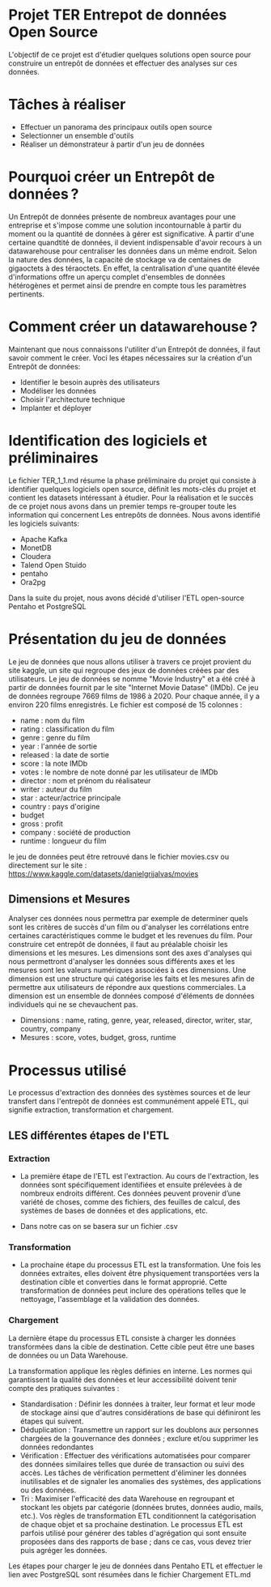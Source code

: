 # Projet TER Entrepot de données Open Source

L'objectif de ce projet est d'étudier quelques solutions open source pour construire un entrepôt de données et effectuer des analyses sur ces données.

# Tâches à réaliser
 - Effectuer un panorama des principaux outils open source 
 - Selectionner un ensemble d'outils 
 - Réaliser un démonstrateur à partir d'un jeu de
   données
   
# Pourquoi créer un Entrepôt de données ?

Un Entrepôt de données présente de nombreux avantages pour une entreprise et s'impose comme une solution incontournable à partir du moment ou la quantité de données à gérer est significative.
À partir d'une certaine quandtité de données, il devient indispensable d'avoir recours à un datawarehouse pour centraliser les données dans un même endroit. Selon la nature des données, la capacité de stockage va de centaines de gigaoctets à des téraoctets.
En effet, la centralisation d'une quantité élevée d'informations offre un aperçu complet d'ensembles de données hétérogènes et permet ainsi de prendre en compte tous les paramètres pertinents.

# Comment créer un datawarehouse ?

Maintenant que nous connaissons l'utiliter d'un Entrepôt de données, il faut savoir comment le créer.
Voci les étapes nécessaires sur la création d'un Entrepôt de données:
* Identifier le besoin auprès des utilisateurs
* Modéliser les données
* Choisir l'architecture technique
* Implanter et déployer
   
# Identification des logiciels et préliminaires
Le fichier TER_1_1.md résume la phase préliminaire du projet qui consiste à identifier quelques logiciels open source, définit les mots-clés du projet et contient les datasets intéressant à étudier.
Pour la réalisation et le succès de ce projet nous avons dans un premier temps re-grouper toute les information qui concernent Les entrepôts de données. 
Nous avons identifié les logiciels suivants:
* Apache Kafka
* MonetDB
* Cloudera
* Talend Open Stuido
* pentaho
* Ora2pg

Dans la suite du projet, nous avons décidé d'utiliser l'ETL open-source Pentaho et PostgreSQL
# Présentation du jeu de données

Le jeu de données que nous allons utiliser à travers ce projet provient du site kaggle, un site qui regroupe des jeux de données créées par des utilisateurs.
Le jeu de données se nomme "Movie Industry" et a été créé à partir de données fournit par le site "Internet Movie Datase" (IMDb).
Ce jeu de données regroupe 7669 films de 1986 à 2020. Pour chaque année, il y a environ 220 films enregistrés.
Le fichier est composé de 15 colonnes :

 - name : nom du film
 - rating : classification du film
 - genre : genre du film
 - year : l'année de sortie
 - released : la date de sortie 
 - score : la note IMDb
 - votes : le nombre de note donné par les utilisateur de IMDb
 - director : nom et prénom du réalisateur
 - writer : auteur du film
 - star : acteur/actrice principale
 - country : pays d'origine
 - budget
 - gross : profit
 - company : société de production
 - runtime : longueur du film

le jeu de données peut être retrouvé dans le fichier movies.csv ou directement sur le site : https://www.kaggle.com/datasets/danielgrijalvas/movies

## Dimensions et Mesures
Analyser ces données nous permettra par exemple de determiner quels sont les critères de succès d'un film ou d'analyser les corrélations entre certaines caractéristiques comme le budget et les revenues du film.
Pour construire cet entrepôt de données, il faut au préalable choisir les dimensions et les mesures.
Les dimensions sont des axes d'analyses qui nous permettront d'analyser les données sous différents axes et les mesures sont les valeurs numériques associées à ces dimensions. 
Une dimension est une structure qui catégorise les faits et les mesures afin de permettre aux utilisateurs de répondre aux questions commerciales.
La dimension est un ensemble de données composé d'éléments de données individuels qui ne se chevauchent pas.

 - Dimensions : name, rating, genre, year, released, director, writer, star, country, company
 - Mesures : score, votes, budget, gross, runtime

# Processus utilisé

Le processus d'extraction des données des systèmes sources et de leur transfert dans l'entrepôt de données est communément appelé ETL, qui signifie extraction, transformation et chargement. 

## LES différentes étapes de l'ETL

### Extraction

* La première étape de l'ETL est l'extraction. Au cours de l'extraction, les données sont spécifiquement identifiées et ensuite prélevées à de nombreux endroits différent. Ces données peuvent provenir d’une variété de choses, comme des fichiers, des feuilles de calcul, des systèmes de bases de données et des applications, etc. 

* Dans notre cas on se basera sur un fichier .csv

### Transformation

* La prochaine étape du processus ETL est la transformation. Une fois les données extraites, elles doivent être physiquement transportées vers la destination cible et converties dans le format approprié. Cette transformation de données peut inclure des opérations telles que le nettoyage, l'assemblage et la validation des données.

### Chargement

La dernière étape du processus ETL consiste à charger les données transformées dans la cible de destination. Cette cible peut être une bases de données ou un Data Warehouse.

La transformation applique les règles définies en interne. Les normes qui garantissent la qualité des données et leur accessibilité doivent tenir compte des pratiques suivantes :

* Standardisation : Définir les données à traiter, leur format et leur mode de stockage ainsi que d'autres considérations de base qui définiront les étapes qui suivent.
* Déduplication : Transmettre un rapport sur les doublons aux personnes chargées de la gouvernance des données ; exclure et/ou supprimer les données redondantes
* Vérification : Effectuer des vérifications automatisées pour comparer des données similaires telles que durée de transaction ou suivi des accès. Les tâches de vérification permettent d'éliminer les données inutilisables et de signaler les anomalies des systèmes, des applications ou des données.
* Tri : Maximiser l'efficacité des data Warehouse en regroupant et stockant les objets par catégorie (données brutes, données audio, mails, etc.). Vos règles de transformation ETL conditionnent la catégorisation de chaque objet et sa prochaine destination. Le processus ETL est parfois utilisé pour générer des tables d'agrégation qui sont ensuite proposées dans des rapports de base ; dans ce cas, vous devez trier puis agréger les données.

Les étapes pour charger le jeu de données dans Pentaho ETL et effectuer le lien avec PostgreSQL sont résumées dans le fichier Chargement ETL.md

